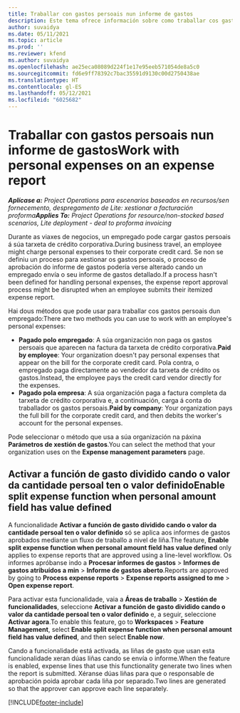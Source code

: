 ```yaml
---
title: Traballar con gastos persoais nun informe de gastos
description: Este tema ofrece información sobre como traballar cos gastos persoais nos que incorren os empregados cando viaxan con fins empresariais.
author: suvaidya
ms.date: 05/11/2021
ms.topic: article
ms.prod: ''
ms.reviewer: kfend
ms.author: suvaidya
ms.openlocfilehash: ae25eca08089d224f1e17e95eeb571054de8a5c0
ms.sourcegitcommit: fd6e9ff78392c7bac35591d9130c00d2750438ae
ms.translationtype: HT
ms.contentlocale: gl-ES
ms.lasthandoff: 05/12/2021
ms.locfileid: "6025682"
---
```

# <a name="work-with-personal-expenses-on-an-expense-report"></a><span data-ttu-id="6f002-103">Traballar con gastos persoais nun informe de gastos</span><span class="sxs-lookup"><span data-stu-id="6f002-103">Work with personal expenses on an expense report</span></span>

<span data-ttu-id="6f002-104">_**Aplícase a:** Project Operations para escenarios baseados en recursos/sen fornecemento, despregamento de Lite: xestionar a facturación proforma_</span><span class="sxs-lookup"><span data-stu-id="6f002-104">_**Applies To:** Project Operations for resource/non-stocked based scenarios, Lite deployment - deal to proforma invoicing_</span></span>

<span data-ttu-id="6f002-105">Durante as viaxes de negocios, un empregado pode cargar gastos persoais á súa tarxeta de crédito corporativa.</span><span class="sxs-lookup"><span data-stu-id="6f002-105">During business travel, an employee might charge personal expenses to their corporate credit card.</span></span> <span data-ttu-id="6f002-106">Se non se definiu un proceso para xestionar os gastos persoais, o proceso de aprobación do informe de gastos podería verse alterado cando un empregado envía o seu informe de gastos detallado.</span><span class="sxs-lookup"><span data-stu-id="6f002-106">If a process hasn't been defined for handling personal expenses, the expense report approval process might be disrupted when an employee submits their itemized expense report.</span></span>

<span data-ttu-id="6f002-107">Hai dous métodos que pode usar para traballar cos gastos persoais dun empregado:</span><span class="sxs-lookup"><span data-stu-id="6f002-107">There are two methods you can use to work with an employee's personal expenses:</span></span>

  - <span data-ttu-id="6f002-108">**Pagado polo empregado**: A súa organización non paga os gastos persoais que aparecen na factura da tarxeta de crédito corporativa.</span><span class="sxs-lookup"><span data-stu-id="6f002-108">**Paid by employee**: Your organization doesn't pay personal expenses that appear on the bill for the corporate credit card.</span></span> <span data-ttu-id="6f002-109">Pola contra, o empregado paga directamente ao vendedor da tarxeta de crédito os gastos.</span><span class="sxs-lookup"><span data-stu-id="6f002-109">Instead, the employee pays the credit card vendor directly for the expenses.</span></span> 
  - <span data-ttu-id="6f002-110">**Pagado pola empresa**: A súa organización paga a factura completa da tarxeta de crédito corporativa e, a continuación, carga á conta do traballador os gastos persoais.</span><span class="sxs-lookup"><span data-stu-id="6f002-110">**Paid by company**: Your organization pays the full bill for the corporate credit card, and then debits the worker's account for the personal expenses.</span></span>

<span data-ttu-id="6f002-111">Pode seleccionar o método que usa a súa organización na páxina **Parámetros de xestión de gastos**.</span><span class="sxs-lookup"><span data-stu-id="6f002-111">You can select the method that your organization uses on the **Expense management parameters** page.</span></span>


## <a name="enable-split-expense-function-when-personal-amount-field-has-value-defined"></a><span data-ttu-id="6f002-112">Activar a función de gasto dividido cando o valor da cantidade persoal ten o valor definido</span><span class="sxs-lookup"><span data-stu-id="6f002-112">Enable split expense function when personal amount field has value defined</span></span>

<span data-ttu-id="6f002-113">A funcionalidade **Activar a función de gasto dividido cando o valor da cantidade persoal ten o valor definido** só se aplica aos informes de gastos aprobados mediante un fluxo de traballo a nivel de liña.</span><span class="sxs-lookup"><span data-stu-id="6f002-113">The feature, **Enable split expense function when personal amount field has value defined** only applies to expense reports that are approved using a line-level workflow.</span></span> <span data-ttu-id="6f002-114">Os informes apróbanse indo a **Procesar informes de gastos** > **Informes de gastos atribuídos a min** > **Informe de gastos aberto**.</span><span class="sxs-lookup"><span data-stu-id="6f002-114">Reports are approved by going to **Process expense reports** > **Expense reports assigned to me** > **Open expense report**.</span></span> 

<span data-ttu-id="6f002-115">Para activar esta funcionalidade, vaia a **Áreas de traballo** > **Xestión de funcionalidades**, seleccione **Activar a función de gasto dividido cando o valor da cantidade persoal ten o valor definido** e, a seguir, seleccione **Activar agora**.</span><span class="sxs-lookup"><span data-stu-id="6f002-115">To enable this feature, go to **Workspaces** > **Feature Management**, select **Enable split expense function when personal amount field has value defined**, and then select **Enable now**.</span></span> 

<span data-ttu-id="6f002-116">Cando a funcionalidade está activada, as liñas de gasto que usan esta funcionalidade xeran dúas liñas cando se envía o informe.</span><span class="sxs-lookup"><span data-stu-id="6f002-116">When the feature is enabled, expense lines that use this functionality generate two lines when the report is submitted.</span></span> <span data-ttu-id="6f002-117">Xéranse dúas liñas para que o responsable de aprobación poida aprobar cada liña por separado.</span><span class="sxs-lookup"><span data-stu-id="6f002-117">Two lines are generated so that the approver can approve each line separately.</span></span>


[!INCLUDE[footer-include](../includes/footer-banner.md)]
